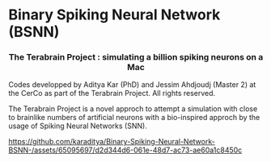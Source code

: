 # Binary Spiking Neural Network (BSNN)

<h3 align="center">The Terabrain Project : simulating a billion spiking neurons on a Mac</h3>

Codes developped by Aditya Kar (PhD) and Jessim Ahdjoudj (Master 2) at the CerCo as part of the Terabrain Project. All rights reserved. 

The Terabrain Project is a novel approch to attempt a simulation with close to brainlike numbers of artificial neurons with a bio-inspired approch by the usage of Spiking Neural Networks (SNN).



https://github.com/karaditya/Binary-Spiking-Neural-Network-BSNN-/assets/65095697/d2d344d6-061e-48d7-ac73-ae60a1c8450c



